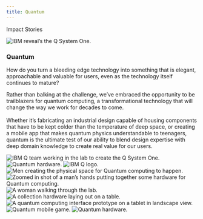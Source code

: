 ```yaml
---
title: Quantum
---
```


<back-link to="/impact">Impact Stories</back-link>

<grid classname="background-bleed">
<column lg="16">

![IBM reveal’s the Q System One.](/images/Image_1.jpg)

</column>
</grid>

<grid background="gray-10">
<column md="2" lg="4">

### Quantum

</column>

<column md="5" lg="8">

<p size="lg">How do you turn a bleeding edge technology into something that is elegant, approachable and valuable for users, even as the technology itself continues to mature?</p>

<p size="lg">Rather than balking at the challenge, we’ve embraced the opportunity to be trailblazers for quantum computing, a transformational technology that will change the way we work for decades to come.<br><br>Whether it’s fabricating an industrial design capable of housing components that have to be kept colder than the temperature of deep space, or creating a mobile app that makes quantum physics understandable to teenagers, quantum is the ultimate test of our ability to blend design expertise with deep domain knowledge to create real value for our users.</p>

<icon name="PlexArrowDown"></icon>

</column>
</grid>

<grid background="gray-10">
<column bleed={true} lg="12" offset_lg="4" fade="true">

<img alt="IBM Q team working in the lab to create the Q System One." src="images/Image_2.jpg">

</column>
<column bleed={true} md="5" lg="8" offset_lg="4" fade="true">

<img alt="Quantum hardware." src="images/Image_3.jpg">

</column>
<column bleed={true} md="3" lg="4" fade="true">

<img alt="IBM Q logo." src="images/Image_4.jpg">

</column>
<column bleed={true} md="4" lg="6" offset_lg="4" fade="true">

<img alt="Men creating the physical space for Quantum computing to happen." src="images/Image_5.jpg">

</column>
<column bleed={true} md="4" lg="6" fade="true">

<img alt="Zoomed in shot of a man’s hands putting together some hardware for Quantum computing." src="images/Image_6.jpg">

</column>
<column bleed={true} md="5" lg="8" offset_lg="4" fade="true">

<img alt="A woman walking through the lab." src="images/Image_7.jpg">

</column>
<column bleed={true} md="3" lg="4" fade="true">

<img alt="A collection hardware laying out on a table." src="images/Image_8.jpg">

</column>
<column bleed={true} md="3" lg="4" offset_lg="4" fade="true">

<img alt="A quantum computing interface prototype on a tablet in landscape view." src="images/Image_10.jpg">

</column>
<column bleed={true} md="5" lg="8" fade="true">

<img alt="Quantum mobile game." src="images/Image_9.jpg">

</column>
<column bleed={true} md="5" lg="8" offset_lg="4" fade="true">

<img alt="Quantum hardware." src="images/Image_11.jpg">

</column>
</grid>
